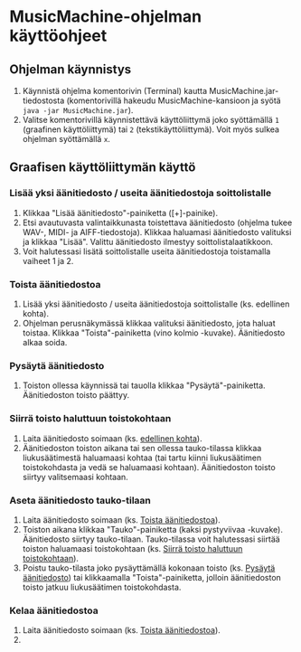 # MusicMachine-ohjelman käyttöohjeet 

## Ohjelman käynnistys
1. Käynnistä ohjelma komentorivin (Terminal) kautta MusicMachine.jar-tiedostosta (komentorivillä hakeudu MusicMachine-kansioon ja syötä ```java -jar MusicMachine.jar```).
2. Valitse komentorivillä käynnistettävä käyttöliittymä joko syöttämällä ```1``` (graafinen käyttöliittymä) tai ```2``` (tekstikäyttöliittymä). Voit myös sulkea ohjelman syöttämällä ```x```.

## Graafisen käyttöliittymän käyttö

### Lisää yksi äänitiedosto / useita äänitiedostoja soittolistalle
1. Klikkaa "Lisää äänitiedosto"-painiketta ([+]-painike).
2. Etsi avautuvasta valintaikkunasta toistettava äänitiedosto (ohjelma tukee WAV-, MIDI- ja AIFF-tiedostoja). Klikkaa haluamasi äänitiedosto valituksi ja klikkaa "Lisää". Valittu äänitiedosto ilmestyy soittolistalaatikkoon.
3. Voit halutessasi lisätä soittolistalle useita äänitiedostoja toistamalla vaiheet 1 ja 2.

### Toista äänitiedostoa
1. Lisää yksi äänitiedosto / useita äänitiedostoja soittolistalle (ks. edellinen kohta).
2. Ohjelman perusnäkymässä klikkaa valituksi äänitiedosto, jota haluat toistaa. Klikkaa "Toista"-painiketta (vino kolmio -kuvake). Äänitiedosto alkaa soida.

### Pysäytä äänitiedosto
1. Toiston ollessa käynnissä tai tauolla klikkaa "Pysäytä"-painiketta. Äänitiedoston toisto päättyy.

### Siirrä toisto haluttuun toistokohtaan
1. Laita äänitiedosto soimaan (ks. [edellinen kohta](#pysäytä-äänitiedosto)).
2. Äänitiedoston toiston aikana tai sen ollessa tauko-tilassa klikkaa liukusäätimestä haluamaasi kohtaa (tai tartu kiinni liukusäätimen toistokohdasta ja vedä se haluamaasi kohtaan). Äänitiedoston toisto siirtyy valitsemaasi kohtaan.

### Aseta äänitiedosto tauko-tilaan
1. Laita äänitiedosto soimaan (ks. [Toista äänitiedostoa](#toista-äänitiedostoa)).
2. Toiston aikana klikkaa "Tauko"-painiketta (kaksi pystyviivaa -kuvake). Äänitiedosto siirtyy tauko-tilaan. Tauko-tilassa voit halutessasi siirtää toiston haluamaasi toistokohtaan (ks. [Siirrä toisto haluttuun toistokohtaan](#siirrä-toisto-haluttuun-toistokohtaan)).
3. Poistu tauko-tilasta joko pysäyttämällä kokonaan toisto (ks. [Pysäytä äänitiedosto](#pysäytä-äänitiedosto)) tai klikkaamalla "Toista"-painiketta, jolloin äänitiedoston toisto jatkuu liukusäätimen toistokohdasta.

### Kelaa äänitiedostoa
1. Laita äänitiedosto soimaan (ks. [Toista äänitiedostoa](#toista-äänitiedostoa)).
2. 

